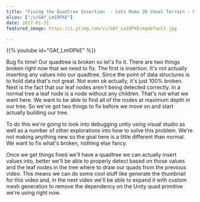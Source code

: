 ```yaml
---
title: "Fixing the Quadtree Insertion  - Lets Make 2D Voxel Terrain - Part 4"
alias: ["/v/GAf_LmI0PkE"]
date: 2017-01-31
featured_image: https://i.ytimg.com/vi/GAf_LmI0PkE/mqdefault.jpg

---
```


{{% youtube id="GAf_LmI0PkE" %}}

Bug fix time! Our quadtree is broken so let's fix it. There are two things broken right now that we need to fix. The first is insertion. It's not actually inserting any values into our quadtree. Since the point of data structures is to hold data that's not great. Not even ok actually, it's just 100% broken. Next is the fact that our leaf nodes aren't being detected correctly. In a normal tree a leaf node is a node without any children. That's not what we want here. We want to be able to find all of the nodes at maximum depth in our tree. So we've got two things to fix before we move on and start actually building our tree.

To do this we're going to look into debugging unity using visual studio as well as a number of other explorations into how to solve this problem. We're not making anything new so the goal here is a little different than normal. We want to fix what's broken, nothing else fancy.

Once we get things fixed we'll have a quadtree we can actually insert values into, better we'll be able to properly detect based on those values and the leaf nodes in the tree where to draw our quads from the previous video. This means we can do some cool stuff like generate the thumbnail for this video and, in the next video we'll be able to expand it with custom mesh generation to remove the dependency on the Unity quad primitive we're using right now.